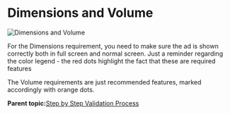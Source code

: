 # Dimensions and Volume

![Dimensions and Volume](../../image/dimensions_volume.png)

For the Dimensions requirement, you need to make sure the ad is shown correctly both in full screen and normal screen. Just a reminder regarding the color legend - the red dots highlight the fact that these are required features

The Volume requirements are just recommended features, marked accordingly with orange dots.

**Parent topic:**[Step by Step Validation Process](../../../oadtech/ad_serving/dg/validation_step_by_step.md)

